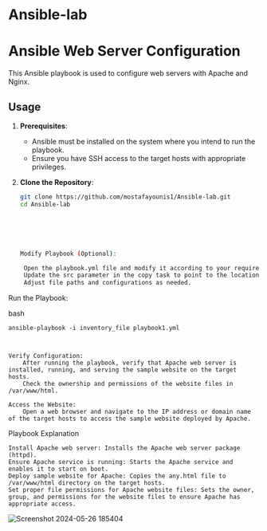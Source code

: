# Ansible-lab


# Ansible Web Server Configuration

This Ansible playbook is used to configure web servers with Apache and Nginx.

## Usage

1. **Prerequisites**:
   - Ansible must be installed on the system where you intend to run the playbook.
   - Ensure you have SSH access to the target hosts with appropriate privileges.

2. **Clone the Repository**:
   ```bash
   git clone https://github.com/mostafayounis1/Ansible-lab.git
   cd Ansible-lab






   Modify Playbook (Optional):

    Open the playbook.yml file and modify it according to your requirements.
    Update the src parameter in the copy task to point to the location of your sample website file (any.html).
    Adjust file paths and configurations as needed.

Run the Playbook:

bash

    ansible-playbook -i inventory_file playbook1.yml
    


    Verify Configuration:
        After running the playbook, verify that Apache web server is installed, running, and serving the sample website on the target hosts.
        Check the ownership and permissions of the website files in /var/www/html.

    Access the Website:
        Open a web browser and navigate to the IP address or domain name of the target hosts to access the sample website deployed by Apache.

Playbook Explanation

    Install Apache web server: Installs the Apache web server package (httpd).
    Ensure Apache service is running: Starts the Apache service and enables it to start on boot.
    Deploy sample website for Apache: Copies the any.html file to /var/www/html directory on the target hosts.
    Set proper file permissions for Apache website files: Sets the owner, group, and permissions for the website files to ensure Apache has appropriate access.



![Screenshot 2024-05-26 185404](https://github.com/Mostafayouni/Ansible-lab/assets/105316729/639192ee-959d-4f11-a8f4-57cb9626ab15)







